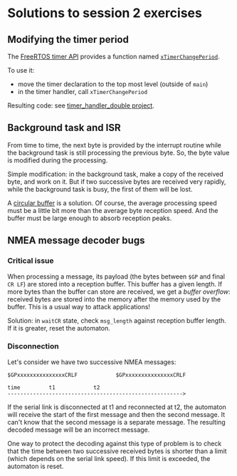 # Solutions to session 2 exercises

## Modifying the timer period

The [FreeRTOS timer API](https://www.freertos.org/FreeRTOS-Software-Timer-API-Functions.html) provides a function named [`xTimerChangePeriod`](https://www.freertos.org/FreeRTOS-timers-xTimerChangePeriod.html).

To use it:
* move the timer declaration to the top most level (outside of `main`)
* in the timer handler, call `xTimerChangePeriod`

Resulting code: see [timer_handler_double project](https://github.com/PascalBod/IMTAtlantique-2022/tree/main/session2Solutions/timer_handler_double).

## Background task and ISR

From time to time, the next byte is provided by the interrupt routine while the background task is still processing the previous byte. So, the byte value is modified during the processing.

Simple modification: in the background task, make a copy of the received byte, and work on it. But if two successive bytes are received very rapidly, while the background task is busy, the first of them will be lost.

A [circular buffer](https://pascalbod.github.io/iot-en-presentation/connectedDevice.html#/7/63) is a solution. Of course, the average processing speed must be a little bit more than the average byte reception speed. And the buffer must be large enough to absorb reception peaks.

## NMEA message decoder bugs

### Critical issue

When processing a message, its payload (the bytes between `$GP` and final `CR LF`) are stored into a reception buffer. This buffer has a given length. If more bytes than the buffer can store are received, we get a *buffer overflow*: received bytes are stored into the memory after the memory used by the buffer. This is a usual way to attack applications!

Solution: in `waitCR` state, check `msg_length` against reception buffer length. If it is greater, reset the automaton.

### Disconnection

Let's consider we have two successive NMEA messages:

```
$GPxxxxxxxxxxxxxxxCRLF            $GPxxxxxxxxxxxxxxxCRLF

time         t1            t2
------------------------------------------------------->
```

If the serial link is disconnected at t1 and reconnected at t2, the automaton will receive the start of the first message and then the second message. It can't know that the second message is a separate message. The resulting decoded message will be an incorrect message.

One way to protect the decoding against this type of problem is to check that the time between two successive received bytes is shorter than a limit (which depends on the serial link speed). If this limit is exceeded, the automaton is reset.